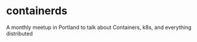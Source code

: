 # containerds
A monthly meetup in Portland to talk about Containers, k8s, and everything distributed
